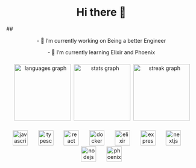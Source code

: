 <h1 align="center">Hi there 👋</h1>
## 
<p align="center">- 🔭 I’m currently working on Being a better Engineer</p>
<p align="center">- 🌱 I’m currently learning Elixir and Phoenix</p>

###

<div align="center">
 <img src="https://github-readme-stats.vercel.app/api/top-langs?username=ttaylor92&locale=en&hide_title=true&layout=compact&card_width=320&langs_count=5&theme=radical&hide_border=true&order=2" height="150" alt="languages graph" />
 <img src="https://github-readme-stats.vercel.app/api?username=ttaylor92&hide_title=false&hide_rank=true&show_icons=true&include_all_commits=true&count_private=true&disable_animations=false&theme=radical&locale=en&hide_border=false&order=1" height="150" alt="stats graph" />
 <img src="https://streak-stats.demolab.com?user=ttaylor92&locale=en&mode=daily&theme=radical&hide_border=false&border_radius=5&order=3" height="150" alt="streak graph" />
</div>

###

<div align="center">
 <img src="https://cdn.jsdelivr.net/gh/devicons/devicon/icons/javascript/javascript-original.svg" height="40" alt="javascript logo" />
 <img width="12" />
 <img src="https://cdn.jsdelivr.net/gh/devicons/devicon/icons/typescript/typescript-original.svg" height="40" alt="typescript logo" />
 <img width="12" />
 <img src="https://cdn.jsdelivr.net/gh/devicons/devicon/icons/react/react-original.svg" height="40" alt="react logo" />
 <img width="12" />
 <img src="https://cdn.jsdelivr.net/gh/devicons/devicon/icons/docker/docker-original.svg" height="40" alt="docker logo" />
 <img width="12" />
 <img src="https://cdn.jsdelivr.net/gh/devicons/devicon/icons/elixir/elixir-original.svg" height="40" alt="elixir logo" />
 <img width="12" />
 <img src="https://cdn.jsdelivr.net/gh/devicons/devicon/icons/express/express-original.svg" height="40" alt="express logo" />
 <img width="12" />
 <img src="https://cdn.jsdelivr.net/gh/devicons/devicon/icons/nextjs/nextjs-original.svg" height="40" alt="nextjs logo" />
 <img width="12" />
 <img src="https://cdn.jsdelivr.net/gh/devicons/devicon/icons/nodejs/nodejs-original.svg" height="40" alt="nodejs logo" />
 <img width="12" />
 <img src="https://cdn.jsdelivr.net/gh/devicons/devicon/icons/phoenix/phoenix-original.svg" height="40" alt="phoenix logo" />
</div>

###

<!--
**ttaylor92/ttaylor92** is a ✨ _special_ ✨ repository because its README.md (this file) appears on your GitHub profile.

Here are some ideas to get you started:

- 🔭 I’m currently working on ...
- 🌱 I’m currently learning ...
- 👯 I’m looking to collaborate on ...
- 🤔 I’m looking for help with ...
- 💬 Ask me about ...
- 📫 How to reach me: ...
- 😄 Pronouns: ...
- ⚡ Fun fact: ...
-->
